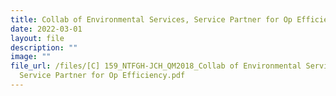 ```yaml
---
title: Collab of Environmental Services, Service Partner for Op Efficiency
date: 2022-03-01
layout: file
description: ""
image: ""
file_url: /files/[C] 159_NTFGH-JCH_QM2018_Collab of Environmental Services,
  Service Partner for Op Efficiency.pdf
---
```


